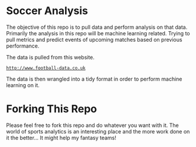 # Soccer Analysis

The objective of this repo is to pull data and perform analysis on that data. Primarily the analysis in this repo will be machine learning related. Trying to pull metrics and predict events of upcoming matches based on previous performance.

The data is pulled from this website.

[`http://www.football-data.co.uk`](http://www.football-data.co.uk/)

The data is then wrangled into a  tidy  format in order to perform machine learning on it.

# Forking This Repo

Please feel free to fork this repo and do whatever you want with it. The world of sports analytics is an interesting place and the more work done on it the better... It might help my fantasy teams!


